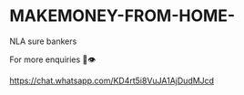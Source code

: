 # MAKEMONEY-FROM-HOME-
NLA sure bankers 

For more enquiries
      🔐👁


https://chat.whatsapp.com/KD4rt5i8VuJA1AjDudMJcd
